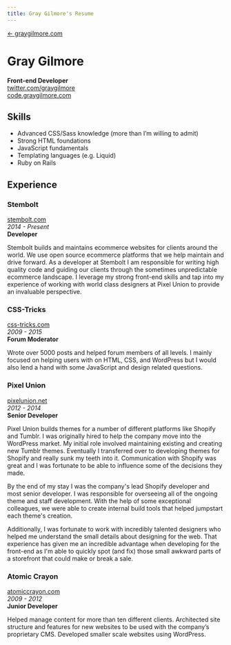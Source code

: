 ```yaml
---
title: Gray Gilmore's Resume
---
```


[&larr; graygilmore.com]("/")

# Gray Gilmore

**Front-end Developer**  
[twitter.com/graygilmore](https://twitter.com/graygilmore)  
[code.graygilmore.com](http://code.graygilmore.com)

## Skills

- Advanced CSS/Sass knowledge (more than I’m willing to admit)
- Strong HTML foundations
- JavaScript fundamentals
- Templating languages (e.g. Liquid)
- Ruby on Rails

## Experience

### Stembolt

[stembolt.com](https://stembolt.com/)  
*2014 - Present*  
**Developer**

Stembolt builds and maintains ecommerce websites for clients around the world. We use open source ecommerce platforms that we help maintain and drive forward. As a developer at Stembolt I am responsible for writing high quality code and guiding our clients through the sometimes unpredictable ecommerce landscape. I leverage my strong front-end skills and tap into my experience of working with world class designers at Pixel Union to provide an invaluable perspective.

### CSS-Tricks

[css-tricks.com](https://css-tricks.com/)  
*2009 - 2015*  
**Forum Moderator**  

Wrote over 5000 posts and helped forum members of all levels. I mainly focused on helping users with on HTML, CSS, and WordPress but I would also lend a hand with some JavaScript and design related questions.

### Pixel Union

[pixelunion.net](https://www.pixelunion.net/)  
*2012 - 2014*  
**Senior Developer**  

Pixel Union builds themes for a number of different platforms like Shopify and Tumblr. I was originally hired to help the company move into the WordPress market. My initial role involved maintaining existing and creating new Tumblr themes. Eventually I transferred over to developing themes for Shopify and really sunk my teeth into it. Communication with Shopify was great and I was fortunate to be able to influence some of the decisions they made.

By the end of my stay I was the company's lead Shopify developer and most senior developer. I was responsible for overseeing all of the ongoing theme and staff development. With the help of some exceptional colleagues, we were able to create internal build tools that helped jumpstart each theme's creation.

Additionally, I was fortunate to work with incredibly talented designers who helped me understand the small details about designing for the web. That experience has given me an incredible advantage when developing for the front-end as I'm able to quickly spot (and fix) those small awkward parts of a storefront that could make or break a sale.

### Atomic Crayon

[atomiccrayon.com](http://atomiccrayon.com/)  
*2009 - 2012*  
**Junior Developer**  

Helped manage content for more than ten different clients. Architected site structure and features for new websites to be used with the company’s proprietary CMS. Developed smaller scale websites using WordPress.
